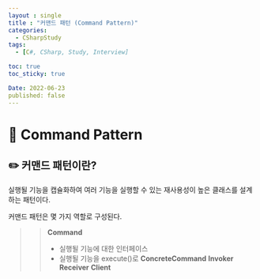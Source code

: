 ```yaml
---
layout : single
title : "커맨드 패턴 (Command Pattern)"
categories:
  - CSharpStudy
tags:
  - [C#, CSharp, Study, Interview]

toc: true
toc_sticky: true

Date: 2022-06-23
published: false
---
```


# 📌 Command Pattern

## ✏️ 커맨드 패턴이란?
실행될 기능을 캡슐화하여 여러 기능을 실행할 수 있는 재사용성이 높은 클래스를 설계하는 패턴이다.

커맨드 패턴은 몇 가지 역할로 구성된다.

>> **Command**
>> - 실행될 기능에 대한 인터페이스
>> - 실행될 기능을 execute()로 
>> **ConcreteCommand**
>> **Invoker**
>> **Receiver**
>> **Client**

